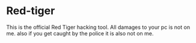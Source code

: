 # Red-tiger
This is the official Red Tiger hacking tool. All damages to your pc is not on me. also if you get caught by the police it is also not on me.
